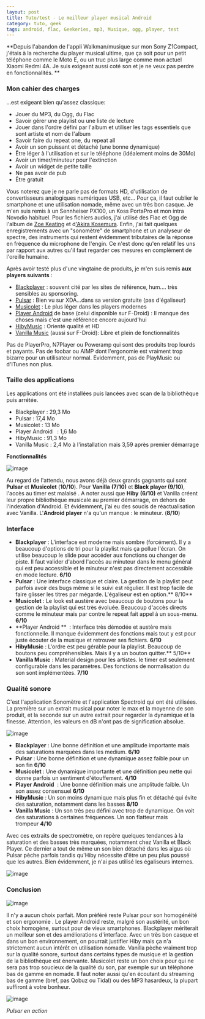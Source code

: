 ```yaml
---
layout: post
title: Tuto/test - Le meilleur player musical Android
category: tuto, geek
tags: android, flac, Geekeries, mp3, Musique, ogg, player, test
---
```

**Depuis l'abandon de l'appli Walkman/musique sur mon Sony Z1Compact, j'étais à la recherche du player musical ultime, que ça soit pour un petit téléphone comme le Moto E, ou un truc plus large comme mon actuel Xiaomi Redmi 4A. Je suis exigeant aussi coté son et je ne veux pas perdre en fonctionnalités. **

### Mon cahier des charges

...est exigeant bien qu'assez classique:

* Jouer du MP3, du Ogg, du Flac
* Savoir gérer une playlist ou une liste de lecture
* Jouer dans l'ordre défini par l'album et utiliser les tags essentiels que sont artiste et nom de l'album
* Savoir faire du repeat one, du repeat all
* Avoir un son puissant et détaché (une bonne dynamique)
* Être léger à l'utilisation et sur le téléphone (idéalement moins de 30Mo)
* Avoir un timer/minuteur pour l'extinction
* Avoir un widget de petite taille
* Ne pas avoir de pub
* Être gratuit

Vous noterez que je ne parle pas de formats HD, d'utilisation de convertisseurs analogiques numériques USB, etc... Pour ça, il faut oublier le smartphone et une utilisation nomade, même avec un très bon casque. Je m'en suis remis à un Sennheiser PX100, un Koss PortaPro et mon intra Novodio habituel. Pour les fichiers audios, j'ai utilisé des Flac et Ogg de l'album de <a href="https://cheziceman.wordpress.com/2015/05/08/zoe-keating-into-the-trees/">Zoe Keating</a> et d<a href="https://cheziceman.wordpress.com/2017/03/19/musique-akira-kosemura-momentary/">'Akira Kosemura</a>. Enfin, j'ai fait quelques enregistrements avec un "sonomètre" de smartphone et un analyseur de spectre, des instruments qui restent évidemment tributaires de la réponse en fréquence du microphone de l'engin. Ce n'est donc qu'en relatif les uns par rapport aux autres qu'il faut regarder ces mesures en complément de l'oreille humaine.

Après avoir testé plus d'une vingtaine de produits, je m'en suis remis **aux players suivants** :

* <a href="https://play.google.com/store/apps/details?id=com.kodarkooperativet.blackplayerfree">Blackplayer</a> : souvent cité par les sites de référence, hum.... très sensibles au sponsoring.
* <a href="https://play.google.com/store/apps/details?id=com.rhmsoft.pulsar">Pulsar</a> : Bien vu sur XDA...dans sa version gratuite (pas d'égaliseur)
* <a href="https://play.google.com/store/apps/details?id=in.krosbits.musicolet">Musicolet</a> : Le plus léger dans les players modernes
* <a href="https://f-droid.org/packages/com.android.music/">Player Android</a> de base (celui disponible sur F-Droid) : Il manque des choses mais c'est une référence encore aujourd'hui
* <a href="https://play.google.com/store/apps/details?id=com.hiby.music">HibyMusic</a> : Orienté qualité et HD
* <a href="https://f-droid.org/packages/ch.blinkenlights.android.vanilla/">Vanilla Music</a> (aussi sur F-Droid): Libre et plein de fonctionnalités

Pas de PlayerPro, N7Player ou Poweramp qui sont des produits trop lourds et payants. Pas de foobar ou AIMP dont l'ergonomie est vraiment trop bizarre pour un utilisateur normal. Evidemment, pas de PlayMusic ou d'ITunes non plus.

### Taille des applications

Les applications ont été installées puis lancées avec scan de la bibliothèque puis arrétée.

* Blackplayer : 29,3 Mo
* Pulsar : 17,4 Mo
* Musicolet : 13 Mo
* Player Android   : 1,6 Mo
* HibyMusic : 91,3 Mo
* Vanilla Music : 2,4 Mo à l'installation mais 3,59 après premier démarrage

**Fonctionnalités**

![image](https://filedn.eu/llqi9IBxlYouGRXYG2xlROb/img/2017/fonctionplayer.jpg)

Au regard de l'attendu, nous avons déjà deux grands gagnants qui sont **Pulsar** et **Musicolet** (**10/10**). Pour **Vanilla** **(7/10)** et **Black player (9/10)**, l'accès au timer est malaisé . A noter aussi que **Hiby** **(6/10)** et Vanilla créent leur propre bibliothèque musicale au premier démarrage, en dehors de l'indexation d'Android. Et évidemment, j'ai eu des soucis de réactualisation avec Vanilla. L'**Android player** n'a qu'un manque : le minuteur. (**8/10**)

### Interface

* **Blackplayer** : L'interface est moderne mais sombre (forcément). Il y a beaucoup d'options de tri pour la playlist mais ça pollue l'écran. On utilise beaucoup le slide pour accéder aux fonctions ou changer de piste. Il faut valider d'abord l'accès au minuteur dans le menu général qui est peu accessible et le minuteur n'est pas directement accessible en mode lecture. **6/10**
* **Pulsar** : Une interface classique et claire. La gestion de la playlist peut parfois avoir des bugs même si le suivi est régulier. Il est trop facile de faire glisser les titres par mégarde. L'égaliseur est en option.** 8/10**
* **Musicolet** : Le look est austère avec beaucoup de boutons pour la gestion de la playlist qui est très évoluée. Beaucoup d'accès directs comme le minuteur mais par contre le repeat fait appel à un sous-menu. **6/10**
* **Player Android **  : Interface très démodée et austère mais fonctionnelle. Il manque évidemment des fonctions mais tout y est pour juste écouter de la musique et retrouver ses fichiers. **6/10**
* **HibyMusic** : L'ordre est peu gérable pour la playlist. Beaucoup de boutons peu compréhensibles. Mais il y a un bouton quitter.** 5/10**
* **Vanilla Music** : Material design pour les artistes. le timer est seulement configurable dans les paramètres. Des fonctions de normalisation du son sont implémentées. **7/10**

### Qualité sonore

C'est l'application Sonomètre et l'application Spectroid qui ont été utilisées. La première sur un extrait musical pour noter le max et la moyenne de son produit, et la seconde sur un autre extrait pour regarder la dynamique et la finesse. Attention, les valeurs en dB n'ont pas de signification absolue.

![image](https://filedn.eu/llqi9IBxlYouGRXYG2xlROb/img/2017/playertest.png)

* **Blackplayer** : Une bonne définition et une amplitude importante mais des saturations marquées dans les medium. **6/10**
* **Pulsar** : Une bonne définition et une dynamique assez faible pour un son fin **6/10**
* **Musicolet** : Une dynamique importante et une définition peu nette qui donne parfois un sentiment d'étouffement. **4/10**
* **Player Android**  : Une bonne définition mais une amplitude faible. Un son assez consensuel **6/10**
* **HibyMusic** : Un son moins dynamique mais plus fin et détaché qui évite des saturation, notamment dans les basses **8/10**
* **Vanilla Music** : Un son très peu défini avec trop de dynamique. On voit des saturations à certaines fréquences. Un son flatteur mais trompeur **4/10**

Avec ces extraits de spectromètre, on repère quelques tendances à la saturation et des basses très marquées, notamment chez Vanilla et Black Player. Ce dernier a tout de même un son bien détaché dans les aigus où Pulsar pèche parfois tandis qu'Hiby nécessite d'être un peu plus poussé que les autres. Bien évidemment, je n'ai pas utilisé les égaliseurs internes.

![image](https://filedn.eu/llqi9IBxlYouGRXYG2xlROb/img/2017/image4663.png)

### Conclusion

![image](https://filedn.eu/llqi9IBxlYouGRXYG2xlROb/img/2017/notesplayer1.jpg)

Il n'y a aucun choix parfait. Mon préféré reste Pulsar pour son homogénéité et son ergonomie . Le player Android reste, malgré son austérité, un bon choix homogène, surtout pour de vieux smartphones. Blackplayer mériterait un meilleur son et des améliorations d'interface. Avec un très bon casque et dans un bon environnement, on pourrait justifier Hiby mais ça n'a strictement aucun intérêt en utilisation nomade. Vanilla pèche vraiment trop sur la qualité sonore, surtout dans certains types de musique et la gestion de la bibliothèque est énervante. Musicolet reste un bon choix pour qui ne sera pas trop soucieux de la qualité du son, par exemple sur un téléphone bas de gamme en nomade. Il faut noter aussi qu'en écoutant du streaming bas de gamme (bref, pas Qobuz ou Tidal) ou des MP3 hasardeux, la plupart suffiront à votre bonheur.

![image](https://filedn.eu/llqi9IBxlYouGRXYG2xlROb/img/2018/pulsar.jpg)

*Pulsar en action*
